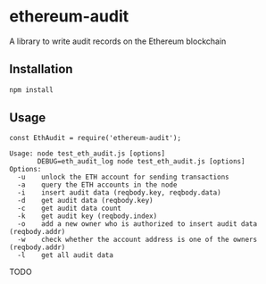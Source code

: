 # ethereum-audit

A library to write audit records on the Ethereum blockchain

## Installation

```bash
npm install
```

## Usage

```
const EthAudit = require('ethereum-audit');
```

```
Usage: node test_eth_audit.js [options]
       DEBUG=eth_audit_log node test_eth_audit.js [options]
Options:
  -u    unlock the ETH account for sending transactions
  -a    query the ETH accounts in the node
  -i    insert audit data (reqbody.key, reqbody.data)
  -d    get audit data (reqbody.key)
  -c    get audit data count
  -k    get audit key (reqbody.index)
  -o    add a new owner who is authorized to insert audit data (reqbody.addr)
  -w    check whether the account address is one of the owners (reqbody.addr)
  -l    get all audit data
```


TODO
